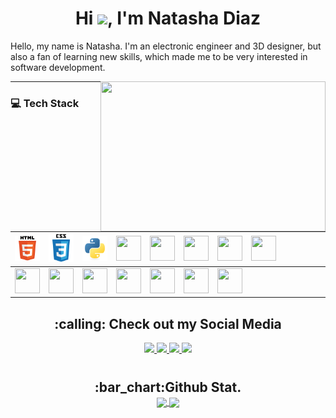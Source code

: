 <h1 align="center">Hi <img src="https://media.giphy.com/media/hvRJCLFzcasrR4ia7z/giphy.gif" width="35">, I'm Natasha Diaz</h1>
   <p align="left">
    Hello, my name is Natasha. I'm an electronic engineer and 3D designer, but also a fan of learning new skills, which made me to be very interested in software development.
      
   </p>   
   <img align= "right" width= "360" height="240" src= "https://media1.giphy.com/media/v1.Y2lkPTc5MGI3NjExMG9ybzd0cnA2dXBvcm40bnNmdHVxNnFkd2RwcjUwNnd3cjc0NnZjNiZlcD12MV9pbnRlcm5hbF9naWZfYnlfaWQmY3Q9Zw/Yg41uZ1C4lh4I/giphy.gif"/>
   <hr>
   

### :computer: Tech Stack
|<img src="https://raw.githubusercontent.com/devicons/devicon/master/icons/html5/html5-original-wordmark.svg" alt="html5" width="40">|<img src="https://raw.githubusercontent.com/devicons/devicon/master/icons/css3/css3-original-wordmark.svg" alt="css3" width="45" height="45"/>|<img src="https://raw.githubusercontent.com/devicons/devicon/master/icons/python/python-original.svg" alt="python" width="40"> |<img src="https://skillicons.dev/icons?i=cs" width="40" height="40"/>|<img src="https://skillicons.dev/icons?i=js" width="40" height="40"/> | <img src="https://skillicons.dev/icons?i=figma" width="40" height="40"/> | <img src="https://skillicons.dev/icons?i=vscode" width="40" height="40"/>  | <img src="https://skillicons.dev/icons?i=bootstrap" width="40" height="40"/> |  |   | |  |   | | 
|:-:|:-:|:-:|:-:|:-:|:-:|:-:|:-:|:-:|:-:|:-:|:-:|:-:|:-:|
| <img src="https://skillicons.dev/icons?i=unity" width="40" height="40"/> | <img src="https://skillicons.dev/icons?i=blender" width="40" height="40"/> | <img src="https://skillicons.dev/icons?i=unreal" width="40" height="40"/> | <img src="https://skillicons.dev/icons?i=notion&theme=light" width="40" height="40"/> | <img src="https://skillicons.dev/icons?i=git" width="40" height="40"/> | <img src="https://skillicons.dev/icons?i=dotnet" width="40" height="40"/> | <img src="https://skillicons.dev/icons?i=visualstudio" width="40" height="40"/>



### 
<h2 align=center>:calling: Check out my Social Media </h2>
<div align="center">
   <a href="https://www.linkedin.com/in/natasha-diaz/" target="_blank"> 
   <img src="https://img.shields.io/badge/linkedin-%230077B5.svg?style=for-the-badge&logo=linkedin&logoColor=white">
</a>

<a href=""> 
   <img src="https://img.shields.io/badge/Gmail-D14836?style=for-the-badge&logo=gmail&logoColor=white">
</a>
<a href=""> 
   <img src="https://img.shields.io/badge/Discord-%235865F2.svg?style=for-the-badge&logo=discord&logoColor=white">
</a>

<a href="https://www.instagram.com/natashadiazs/"> 
   <img src="https://img.shields.io/badge/Instagram-%23E4405F.svg?style=for-the-badge&logo=Instagram&logoColor=white">
</a>
</div>
<br>

### <div align="center">
<h2 align="center" style="margin: 2px 5px;">:bar_chart:Github Stat.</h2>

<div align="center">
<a href="https://github.com/Natashadiazs">
  <img align="center" src="https://github-profile-summary-cards.vercel.app/api/cards/profile-details?username=natashadiazs&theme=react&hide_border=false&title_color=FFFFFF&text_color=fafff)](https://github.com/natashadiazs)"/>
</a>

<a href="https://github.com/Natashadiazs">
   <img align="center" src="https://github-readme-stats.vercel.app/api/top-langs/?username=natashadiazs&bg_color=20232a&layout=donut&hide_border=true&title_color=61dafb&text_color=faffff&theme=react)](https://github.com/natashadiazs)"/>
</a>

</div>


